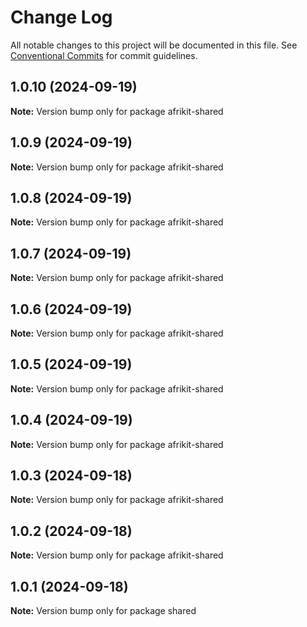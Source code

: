 # Change Log

All notable changes to this project will be documented in this file.
See [Conventional Commits](https://conventionalcommits.org) for commit guidelines.

## 1.0.10 (2024-09-19)

**Note:** Version bump only for package afrikit-shared

## 1.0.9 (2024-09-19)

**Note:** Version bump only for package afrikit-shared

## 1.0.8 (2024-09-19)

**Note:** Version bump only for package afrikit-shared

## 1.0.7 (2024-09-19)

**Note:** Version bump only for package afrikit-shared

## 1.0.6 (2024-09-19)

**Note:** Version bump only for package afrikit-shared

## 1.0.5 (2024-09-19)

**Note:** Version bump only for package afrikit-shared

## 1.0.4 (2024-09-19)

**Note:** Version bump only for package afrikit-shared

## 1.0.3 (2024-09-18)

**Note:** Version bump only for package afrikit-shared

## 1.0.2 (2024-09-18)

**Note:** Version bump only for package afrikit-shared

## 1.0.1 (2024-09-18)

**Note:** Version bump only for package shared
